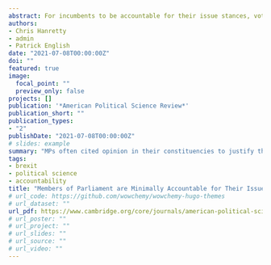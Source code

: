 ```yaml
---
abstract: For incumbents to be accountable for their issue stances, voters must sanction incumbents whose positions are “out of step” with their own. We test the electoral accountability of British legislators for their stance on Brexit. We find that there is very limited issue accountability. Individuals who disagreed with their representative’s stance on Brexit were 3 percentage points less likely to vote for them. The aggregate consequences of these individual effects are limited. A one-standard-deviation increase in the proportion of constituents agreeing with their incumbent’s Brexit stance is associated with an increase of 0.53 percentage points in incumbent vote share. These effects are one and a half times larger when the main challenger has a different Brexit stance to the incumbent. A follow-up survey of Members of Parliament (MPs) shows that MPs’ estimates of the effects of congruence are similar in magnitude. Our findings suggest that issue accountability is conditional in nature and limited in magnitude even for an issue such as Brexit, which should be maximally amenable to such effects.
authors:
- Chris Hanretty
- admin
- Patrick English
date: "2021-07-08T00:00:00Z"
doi: ""
featured: true
image:
  focal_point: ""
  preview_only: false
projects: []
publication: '*American Political Science Review*'
publication_short: ""
publication_types:
- "2"
publishDate: "2021-07-08T00:00:00Z"
# slides: example
summary: "MPs often cited opinion in their constituencies to justify their votes on Brexit. Our analysis shows MPs Brexit stance made a minimal difference to incumbent success. A survey experiment on MPs shows that MPs have broadly accurate perceptions of this minimal impact."
tags:
- brexit
- political science
- accountability
title: "Members of Parliament are Minimally Accountable for Their Issue Stances (and They Know It)"
# url_code: https://github.com/wowchemy/wowchemy-hugo-themes
# url_dataset: ""
url_pdf: https://www.cambridge.org/core/journals/american-political-science-review/article/members-of-parliament-are-minimally-accountable-for-their-issue-stances-and-they-know-it/7A1EEBA7660F5F2E07EE3548C82143AE
# url_poster: ""
# url_project: ""
# url_slides: ""
# url_source: ""
# url_video: ""
---
```


